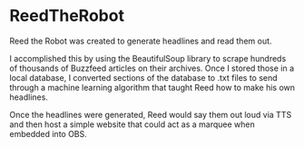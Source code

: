 # ReedTheRobot
Reed the Robot was created to generate headlines and read them out.

I accomplished this by using the BeautifulSoup library to scrape hundreds of thousands of Buzzfeed articles on their archives. Once I stored those in a local database, I converted sections of the database to .txt files to send through a machine learning algorithm that taught Reed how to make his own headlines.

Once the headlines were generated, Reed would say them out loud via TTS and then host a simple website that could act as a marquee when embedded into OBS.
